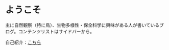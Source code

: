 # ようこそ

主に自然観察（特に鳥）、生物多様性・保全科学に興味がある人が書いているブログ。コンテンツリストはサイドバーから。

自己紹介：<a href="https://sites.google.com/view/jibahdenba/profile">こちら</a>


